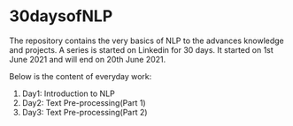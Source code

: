 # 30daysofNLP
The repository contains the very basics of NLP to the advances knowledge and projects. A series is started on Linkedin for 30 days. It started on 1st June 2021 and will end on 20th June 2021. 

Below is the content of everyday work:
1) Day1: Introduction to NLP
2) Day2: Text Pre-processing(Part 1)
3) Day3: Text Pre-processing(Part 2)
